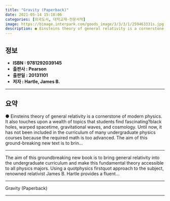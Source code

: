 ```yaml
---
title: "Gravity (Paperback)"
date: 2021-05-14 15:18:06
categories: [외국도서, 대학교재-전문서적]
image: https://bimage.interpark.com/goods_image/3/3/3/1/259463331s.jpg
description: ● Einsteins theory of general relativity is a cornerstone of modern physics. It also touches upon a wealth of topics that students find fascinating?black holes
---
```


## **정보**

- **ISBN : 9781292039145**
- **출판사 : Pearson**
- **출판일 : 20131101**
- **저자 : Hartle, James B.**

------



## **요약**

●  Einsteins theory of general relativity is a cornerstone of modern physics. It also touches upon a wealth of topics that students find fascinating?black holes, warped spacetime, gravitational waves, and cosmology. Until now, it has not been included in the curriculum of many undergraduate physics courses because the required math is too advanced. The aim of this ground-breaking new text is to brin...

------

The aim of this groundbreaking new book is to bring general relativity into the undergraduate curriculum and make this fundamental theory accessible to all physics majors. Using a quotphysics firstquot approach to the subject, renowned relativist James B. Hartle provides a fluent... 

------


Gravity (Paperback) 

------


